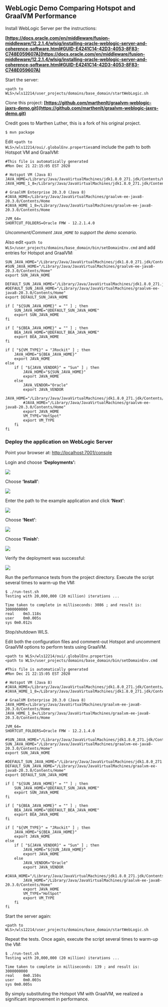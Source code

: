 ## WebLogic Demo Comparing Hotspot and GraalVM Performance

Install WebLogic Server per the instructions:

**[https://docs.oracle.com/en/middleware/fusion-middleware/12.2.1.4/wlsig/installing-oracle-weblogic-server-and-coherence-software.html#GUID-E4241C14-42D3-4053-8F83-C748E059607A](https://docs.oracle.com/en/middleware/fusion-middleware/12.2.1.4/wlsig/installing-oracle-weblogic-server-and-coherence-software.html#GUID-E4241C14-42D3-4053-8F83-C748E059607A)**

Start the server:


```
<path to WLS>/wls12214/user_projects/domains/base_domain/startWebLogic.sh
```


Clone this project: **[https://github.com/marthenlt/graalvm-weblogic-jaxrs-demo.git](https://github.com/marthenlt/graalvm-weblogic-jaxrs-demo.git)**

Credit goes to Marthen Luther, this is a fork of his original project.

```
$ mvn package
```


Edit <code>&lt;path to WLS>/wls12214/oui/.globalEnv.properties</code>and include the path to both Hotspot VM and GraalVM:


```
#This file is automatically generated
#Mon Dec 21 22:15:05 EST 2020

# Hotspot VM (Java 8)
JAVA_HOME=/Library/Java/JavaVirtualMachines/jdk1.8.0_271.jdk/Contents/Home
JAVA_HOME_1_8=/Library/Java/JavaVirtualMachines/jdk1.8.0_271.jdk/Contents/Home

# GraalVM Enterprise 20.3.0 (Java 8)
#JAVA_HOME=/Library/Java/JavaVirtualMachines/graalvm-ee-java8-20.3.0/Contents/Home
#JAVA_HOME_1_8=/Library/Java/JavaVirtualMachines/graalvm-ee-java8-20.3.0/Contents/Home

JVM_64=
SHORTCUT_FOLDERS=Oracle FMW - 12.2.1.4.0
```


_Uncomment/Comment `JAVA_HOME` to support the demo scenario._



Also edit `<path to WLS>/user_projects/domains/base_domain/bin/setDomainEnv.cmd` and add entries for Hotspot and GraalVM:


```
SUN_JAVA_HOME="/Library/Java/JavaVirtualMachines/jdk1.8.0_271.jdk/Contents/Home"
#SUN_JAVA_HOME="/Library/Java/JavaVirtualMachines/graalvm-ee-java8-20.3.0/Contents/Home"
export SUN_JAVA_HOME

DEFAULT_SUN_JAVA_HOME="/Library/Java/JavaVirtualMachines/jdk1.8.0_271.jdk/Contents/Home"
#DEFAULT_SUN_JAVA_HOME="/Library/Java/JavaVirtualMachines/graalvm-ee-java8-20.3.0/Contents/Home"
export DEFAULT_SUN_JAVA_HOME

if [ "${SUN_JAVA_HOME}" = "" ] ; then
	SUN_JAVA_HOME="@DEFAULT_SUN_JAVA_HOME"
	export SUN_JAVA_HOME
fi

if [ "${BEA_JAVA_HOME}" = "" ] ; then
	BEA_JAVA_HOME="@DEFAULT_BEA_JAVA_HOME"
	export BEA_JAVA_HOME
fi

if [ "${VM_TYPE}" = "JRockit" ] ; then
	JAVA_HOME="${BEA_JAVA_HOME}"
	export JAVA_HOME
else
	if [ "${JAVA_VENDOR}" = "Sun" ] ; then
		JAVA_HOME="${SUN_JAVA_HOME}"
		export JAVA_HOME
	else
		JAVA_VENDOR="Oracle"
		export JAVA_VENDOR
		JAVA_HOME="/Library/Java/JavaVirtualMachines/jdk1.8.0_271.jdk/Contents/Home"
		#JAVA_HOME="/Library/Java/JavaVirtualMachines/graalvm-ee-java8-20.3.0/Contents/Home"
		export JAVA_HOME
		VM_TYPE="HotSpot"
		export VM_TYPE
	fi
fi
```



### Deploy the application on WebLogic Server

Point your browser at: [http://localhost:7001/console](http://localhost:7001/console)

Login and choose **‘Deployments’:**


![](images/Screenshot-2.png)


Choose **‘Install’**:

![](images/Screenshot-3.png)


Enter the path to the example application and click **‘Next’**:

![](images/Screenshot-4.png)

Choose **‘Next’**:

![](images/Screenshot-5.png)


Choose **‘Finish’**:


![](images/Screenshot-6.png)

Verify the deployment was successful:


![](images/Screenshot-1.png)

Run the performance tests from the project directory.  Execute the script several times to warm-up the VM:


```
$ ./run-test.sh
Testing with 20,000,000 (20 million) iterations ...

Time taken to complete in milliseconds: 3086 ; and result is: 3000000000
real	0m3.118s
user	0m0.005s
sys	0m0.012s
```

Stop/shutdown WLS.

Edit both the configuration files and comment-out Hotspot and uncomment GraalVM options to perform tests using GraalVM.


```
<path to WLS>/wls12214/oui/.globalEnv.properties
<path to WLS>/user_projects/domains/base_domain/bin/setDomainEnv.cmd
```
```
#This file is automatically generated
#Mon Dec 21 22:15:05 EST 2020

# Hotspot VM (Java 8)
#JAVA_HOME=/Library/Java/JavaVirtualMachines/jdk1.8.0_271.jdk/Contents/Home
#JAVA_HOME_1_8=/Library/Java/JavaVirtualMachines/jdk1.8.0_271.jdk/Contents/Home

# GraalVM Enterprise 20.3.0 (Java 8)
JAVA_HOME=/Library/Java/JavaVirtualMachines/graalvm-ee-java8-20.3.0/Contents/Home
JAVA_HOME_1_8=/Library/Java/JavaVirtualMachines/graalvm-ee-java8-20.3.0/Contents/Home

JVM_64=
SHORTCUT_FOLDERS=Oracle FMW - 12.2.1.4.0
```

```
#SUN_JAVA_HOME="/Library/Java/JavaVirtualMachines/jdk1.8.0_271.jdk/Contents/Home"
SUN_JAVA_HOME="/Library/Java/JavaVirtualMachines/graalvm-ee-java8-20.3.0/Contents/Home"
export SUN_JAVA_HOME

#DEFAULT_SUN_JAVA_HOME="/Library/Java/JavaVirtualMachines/jdk1.8.0_271.jdk/Contents/Home" 
DEFAULT_SUN_JAVA_HOME="/Library/Java/JavaVirtualMachines/graalvm-ee-java8-20.3.0/Contents/Home"
export DEFAULT_SUN_JAVA_HOME

if [ "${SUN_JAVA_HOME}" = "" ] ; then
	SUN_JAVA_HOME="@DEFAULT_SUN_JAVA_HOME"
	export SUN_JAVA_HOME
fi

if [ "${BEA_JAVA_HOME}" = "" ] ; then
	BEA_JAVA_HOME="@DEFAULT_BEA_JAVA_HOME"
	export BEA_JAVA_HOME
fi

if [ "${VM_TYPE}" = "JRockit" ] ; then
	JAVA_HOME="${BEA_JAVA_HOME}"
	export JAVA_HOME
else
	if [ "${JAVA_VENDOR}" = "Sun" ] ; then
		JAVA_HOME="${SUN_JAVA_HOME}"
		export JAVA_HOME
	else
		JAVA_VENDOR="Oracle"
		export JAVA_VENDOR
		#JAVA_HOME="/Library/Java/JavaVirtualMachines/jdk1.8.0_271.jdk/Contents/Home"
		JAVA_HOME="/Library/Java/JavaVirtualMachines/graalvm-ee-java8-20.3.0/Contents/Home"
		export JAVA_HOME
		VM_TYPE="HotSpot"
		export VM_TYPE
	fi
fi
```
Start the server again:

`<path to WLS>/wls12214/user_projects/domains/base_domain/startWebLogic.sh
`


Repeat the tests.  Once again, execute the script several times to warm-up the VM:

```
$ ./run-test.sh
Testing with 20,000,000 (20 million) iterations ...

Time taken to complete in milliseconds: 139 ; and result is: 3000000000
real	0m0.150s
user	0m0.003s
sys	0m0.005s
```

By simply substituting the Hotspot VM with GraalVM, we realized a significant improvement in performance.